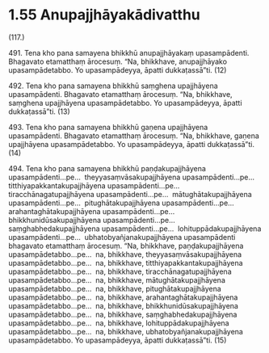 

# 1.55 Anupajjhāyakādivatthu



(117.)

491\. Tena kho pana samayena bhikkhū anupajjhāyakaṃ upasampādenti. Bhagavato etamatthaṃ ārocesuṃ. “Na, bhikkhave, anupajjhāyako upasampādetabbo. Yo upasampādeyya, āpatti dukkaṭassā”ti. (12)

492\. Tena kho pana samayena bhikkhū saṃghena upajjhāyena upasampādenti. Bhagavato etamatthaṃ ārocesuṃ. “Na, bhikkhave, saṃghena upajjhāyena upasampādetabbo. Yo upasampādeyya, āpatti dukkaṭassā”ti. (13)

493\. Tena kho pana samayena bhikkhū gaṇena upajjhāyena upasampādenti. Bhagavato etamatthaṃ ārocesuṃ. “Na, bhikkhave, gaṇena upajjhāyena upasampādetabbo. Yo upasampādeyya, āpatti dukkaṭassā”ti. (14)

494\. Tena kho pana samayena bhikkhū paṇḍakupajjhāyena upasampādenti…pe…  theyyasaṃvāsakupajjhāyena upasampādenti…pe…  titthiyapakkantakupajjhāyena upasampādenti…pe…  tiracchānagatupajjhāyena upasampādenti…pe…  mātughātakupajjhāyena upasampādenti…pe…  pitughātakupajjhāyena upasampādenti…pe…  arahantaghātakupajjhāyena upasampādenti…pe…  bhikkhunidūsakupajjhāyena upasampādenti…pe…  saṃghabhedakupajjhāyena upasampādenti…pe…  lohituppādakupajjhāyena upasampādenti…pe…  ubhatobyañjanakupajjhāyena upasampādenti bhagavato etamatthaṃ ārocesuṃ. “Na, bhikkhave, paṇḍakupajjhāyena upasampādetabbo…pe…  na, bhikkhave, theyyasaṃvāsakupajjhāyena upasampādetabbo…pe…  na, bhikkhave, titthiyapakkantakupajjhāyena upasampādetabbo…pe…  na, bhikkhave, tiracchānagatupajjhāyena upasampādetabbo…pe…  na, bhikkhave, mātughātakupajjhāyena upasampādetabbo…pe…  na, bhikkhave, pitughātakupajjhāyena upasampādetabbo…pe…  na, bhikkhave, arahantaghātakupajjhāyena upasampādetabbo…pe…  na, bhikkhave, bhikkhunidūsakupajjhāyena upasampādetabbo…pe…  na, bhikkhave, saṃghabhedakupajjhāyena upasampādetabbo…pe…  na, bhikkhave, lohituppādakupajjhāyena upasampādetabbo…pe…  na, bhikkhave, ubhatobyañjanakupajjhāyena upasampādetabbo. Yo upasampādeyya, āpatti dukkaṭassā”ti. (15)




